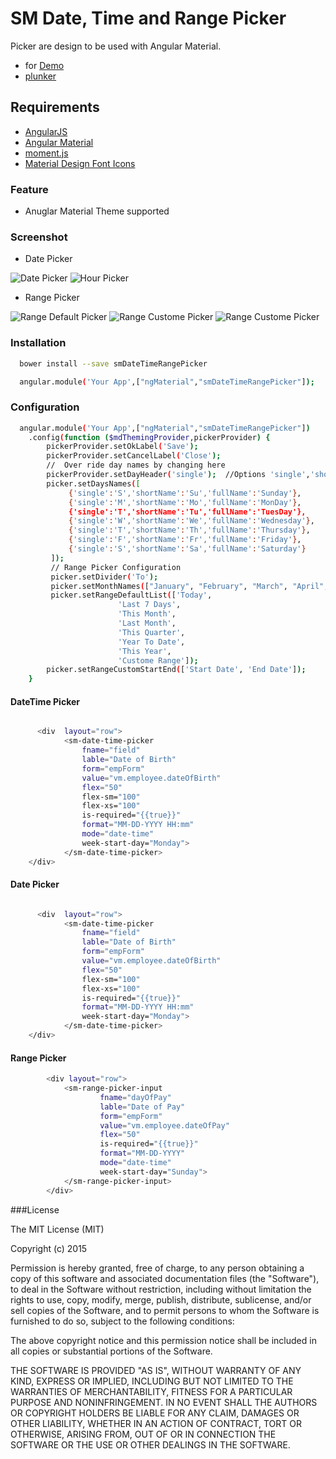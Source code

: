 # SM Date, Time and Range Picker

Picker are design to be used with Angular Material.

  * for [Demo](http://mominsamir.github.io/smDateTimeRangePicker/)
  * [plunker](http://plnkr.co/edit/2ePb5nf8vH71iH5byP7q?p=preview) 

## Requirements
* [AngularJS](https://angularjs.org/)
* [Angular Material](https://material.angularjs.org/)
* [moment.js](http://momentjs.com/)
* [Material Design Font Icons](http://google.github.io/material-design-icons/#icon-font-for-the-web)

### Feature
* Anuglar Material Theme supported

### Screenshot 
* Date Picker

![Date Picker](https://raw.githubusercontent.com/mominsamir/date-time-picker/master/app/images/date-picker-1.png "Date Picker")
![Hour Picker](https://raw.githubusercontent.com/mominsamir/date-time-picker/master/app/images/date-picker-2.png "Date Picker")

 * Range Picker
  
![Range Default Picker](https://raw.githubusercontent.com/mominsamir/date-time-picker/master/app/images/range-picker-1.png "Range Picker")
![Range Custome Picker](https://raw.githubusercontent.com/mominsamir/date-time-picker/master/app/images/range-picker-2.png "Range Picker")
![Range Custome Picker](https://raw.githubusercontent.com/mominsamir/date-time-picker/master/app/images/range-picker-3.png "Range Picker")

### Installation
```sh
  bower install --save smDateTimeRangePicker
```
```sh
  angular.module('Your App',["ngMaterial","smDateTimeRangePicker"]); 
```

### Configuration

```sh
  angular.module('Your App',["ngMaterial","smDateTimeRangePicker"])
    .config(function ($mdThemingProvider,pickerProvider) {
        pickerProvider.setOkLabel('Save');    
        pickerProvider.setCancelLabel('Close');    
        //  Over ride day names by changing here
        pickerProvider.setDayHeader('single');  //Options 'single','shortName', 'fullName'
        picker.setDaysNames([
             {'single':'S','shortName':'Su','fullName':'Sunday'}, 
             {'single':'M','shortName':'Mo','fullName':'MonDay'}, 
             {'single':'T','shortName':'Tu','fullName':'TuesDay'}, 
             {'single':'W','shortName':'We','fullName':'Wednesday'}, 
             {'single':'T','shortName':'Th','fullName':'Thursday'}, 
             {'single':'F','shortName':'Fr','fullName':'Friday'}, 
             {'single':'S','shortName':'Sa','fullName':'Saturday'}
         ]);
         // Range Picker Configuration
         picker.setDivider('To');
         picker.setMonthNames(["January", "February", "March", "April", "May", "June", "July", "August", "September", "October", "November", "December"]);
         picker.setRangeDefaultList(['Today',
                        'Last 7 Days',
                        'This Month',
                        'Last Month',
                        'This Quarter',
                        'Year To Date',
                        'This Year', 
                        'Custome Range']);
        picker.setRangeCustomStartEnd(['Start Date', 'End Date']);      
    }
```


####  DateTime Picker
```sh

      <div  layout="row"> 
            <sm-date-time-picker 
                fname="field" 
                lable="Date of Birth"
                form="empForm" 
                value="vm.employee.dateOfBirth" 
                flex="50"
                flex-sm="100"
                flex-xs="100"                          
                is-required="{{true}}" 
                format="MM-DD-YYYY HH:mm"
                mode="date-time" 
                week-start-day="Monday">
            </sm-date-time-picker>
    </div>
```
####  Date Picker
```sh

      <div  layout="row"> 
            <sm-date-time-picker 
                fname="field" 
                lable="Date of Birth"
                form="empForm" 
                value="vm.employee.dateOfBirth" 
                flex="50"
                flex-sm="100"
                flex-xs="100"                          
                is-required="{{true}}" 
                format="MM-DD-YYYY HH:mm"
                week-start-day="Monday">
            </sm-date-time-picker>
    </div>
```
####  Range Picker
```sh
	    <div layout="row">
	        <sm-range-picker-input
	                fname="dayOfPay" 
	                lable="Date of Pay"
	                form="empForm"
	                value="vm.employee.dateOfPay" 
	                flex="50"                         
	                is-required="{{true}}" 
	                format="MM-DD-YYYY"
	                mode="date-time" 
	                week-start-day="Sunday">
	        </sm-range-picker-input>
	    </div>
```



###License

The MIT License (MIT)

Copyright (c) 2015

Permission is hereby granted, free of charge, to any person obtaining a copy of this software and associated documentation files (the "Software"), to deal in the Software without restriction, including without limitation the rights to use, copy, modify, merge, publish, distribute, sublicense, and/or sell copies of the Software, and to permit persons to whom the Software is furnished to do so, subject to the following conditions:

The above copyright notice and this permission notice shall be included in all copies or substantial portions of the Software.

THE SOFTWARE IS PROVIDED "AS IS", WITHOUT WARRANTY OF ANY KIND, EXPRESS OR IMPLIED, INCLUDING BUT NOT LIMITED TO THE WARRANTIES OF MERCHANTABILITY, FITNESS FOR A PARTICULAR PURPOSE AND NONINFRINGEMENT. IN NO EVENT SHALL THE AUTHORS OR COPYRIGHT HOLDERS BE LIABLE FOR ANY CLAIM, DAMAGES OR OTHER LIABILITY, WHETHER IN AN ACTION OF CONTRACT, TORT OR OTHERWISE, ARISING FROM, OUT OF OR IN CONNECTION  THE SOFTWARE OR THE USE OR OTHER DEALINGS IN THE SOFTWARE.
